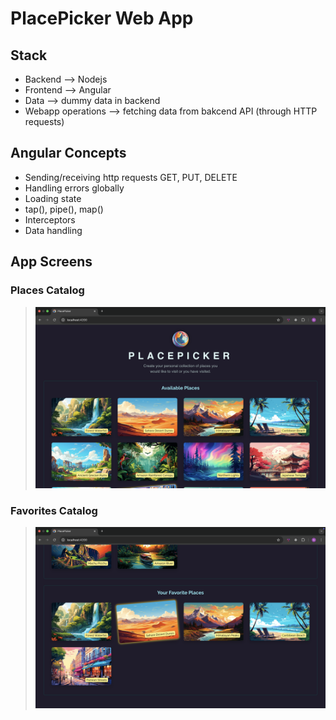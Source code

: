 # PlacePicker Web App

## Stack

- Backend --> Nodejs
- Frontend --> Angular
- Data --> dummy data in backend
- Webapp operations --> fetching data from bakcend API (through HTTP requests)

## Angular Concepts

- Sending/receiving http requests GET, PUT, DELETE
- Handling errors globally
- Loading state
- tap(), pipe(), map()
- Interceptors
- Data handling

## App Screens

### Places Catalog

> <img src="https://github.com/naveen-v-v/pick-your-place/blob/main/public/output1.png?raw=true" alt="logo"/>

### Favorites Catalog

> <img src="https://github.com/naveen-v-v/pick-your-place/blob/main/public/output2.png?raw=true" alt="logo"/>
